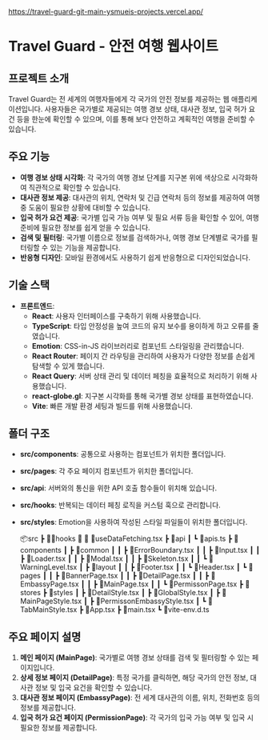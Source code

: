 https://travel-guard-git-main-ysmueis-projects.vercel.app/

# Travel Guard - 안전 여행 웹사이트

## 프로젝트 소개
Travel Guard는 전 세계의 여행자들에게 각 국가의 안전 정보를 제공하는 웹 애플리케이션입니다. 사용자들은 국가별로 제공되는 여행 경보 상태, 대사관 정보, 입국 허가 요건 등을 한눈에 확인할 수 있으며, 이를 통해 보다 안전하고 계획적인 여행을 준비할 수 있습니다.

## 주요 기능
- **여행 경보 상태 시각화**: 각 국가의 여행 경보 단계를 지구본 위에 색상으로 시각화하여 직관적으로 확인할 수 있습니다.
- **대사관 정보 제공**: 대사관의 위치, 연락처 및 긴급 연락처 등의 정보를 제공하여 여행 중 도움이 필요한 상황에 대비할 수 있습니다.
- **입국 허가 요건 제공**: 국가별 입국 가능 여부 및 필요 서류 등을 확인할 수 있어, 여행 준비에 필요한 정보를 쉽게 얻을 수 있습니다.
- **검색 및 필터링**: 국가별 이름으로 정보를 검색하거나, 여행 경보 단계별로 국가를 필터링할 수 있는 기능을 제공합니다.
- **반응형 디자인**: 모바일 환경에서도 사용하기 쉽게 반응형으로 디자인되었습니다.

## 기술 스택
- **프론트엔드**:
  - **React**: 사용자 인터페이스를 구축하기 위해 사용했습니다.
  - **TypeScript**: 타입 안정성을 높여 코드의 유지 보수를 용이하게 하고 오류를 줄였습니다.
  - **Emotion**: CSS-in-JS 라이브러리로 컴포넌트 스타일링을 관리했습니다.
  - **React Router**: 페이지 간 라우팅을 관리하여 사용자가 다양한 정보를 손쉽게 탐색할 수 있게 했습니다.
  - **React Query**: 서버 상태 관리 및 데이터 페칭을 효율적으로 처리하기 위해 사용했습니다.
  - **react-globe.gl**: 지구본 시각화를 통해 국가별 경보 상태를 표현하였습니다.
  - **Vite**: 빠른 개발 환경 세팅과 빌드를 위해 사용했습니다.

## 폴더 구조
- **src/components**: 공통으로 사용하는 컴포넌트가 위치한 폴더입니다.
- **src/pages**: 각 주요 페이지 컴포넌트가 위치한 폴더입니다.
- **src/api**: 서버와의 통신을 위한 API 호출 함수들이 위치해 있습니다.
- **src/hooks**: 반복되는 데이터 페칭 로직을 커스텀 훅으로 관리합니다.
- **src/styles**: Emotion을 사용하여 작성된 스타일 파일들이 위치한 폴더입니다.
  
  📦src
 ┣ 📂hooks
 ┃ ┗ 📜useDataFetching.tsx
 ┣ 📂api
 ┃ ┗ 📜apis.ts
 ┣ 📂components
 ┃ ┣ 📂common
 ┃ ┃ ┣ 📜ErrorBoundary.tsx
 ┃ ┃ ┣ 📜Input.tsx
 ┃ ┃ ┣ 📜Loader.tsx
 ┃ ┃ ┣ 📜Modal.tsx
 ┃ ┃ ┣ 📜Skeleton.tsx
 ┃ ┃ ┗ 📜WarningLevel.tsx
 ┃ ┣ 📂layout
 ┃ ┃ ┣ 📜Footer.tsx
 ┃ ┃ ┗ 📜Header.tsx
 ┃ ┗ 📂pages
 ┃ ┃ ┣ 📜BannerPage.tsx
 ┃ ┃ ┣ 📜DetailPage.tsx
 ┃ ┃ ┣ 📜EmbassyPage.tsx
 ┃ ┃ ┣ 📜MainPage.tsx
 ┃ ┃ ┗ 📜PermissonPage.tsx
 ┣ 📂stores
 ┣ 📂styles
 ┃ ┣ 📜DetailStyle.tsx
 ┃ ┣ 📜GlobalStyle.tsx
 ┃ ┣ 📜MainPageStyle.tsx
 ┃ ┣ 📜PermissonEmbassyStyle.tsx
 ┃ ┗ 📜TabMainStyle.tsx
 ┣ 📜App.tsx
 ┣ 📜main.tsx
 ┗ 📜vite-env.d.ts

## 주요 페이지 설명
1. **메인 페이지 (MainPage)**: 국가별로 여행 경보 상태를 검색 및 필터링할 수 있는 페이지입니다.
2. **상세 정보 페이지 (DetailPage)**: 특정 국가를 클릭하면, 해당 국가의 안전 정보, 대사관 정보 및 입국 요건을 확인할 수 있습니다.
3. **대사관 정보 페이지 (EmbassyPage)**: 전 세계 대사관의 이름, 위치, 전화번호 등의 정보를 제공합니다.
4. **입국 허가 요건 페이지 (PermissionPage)**: 각 국가의 입국 가능 여부 및 입국 시 필요한 정보를 제공합니다.
